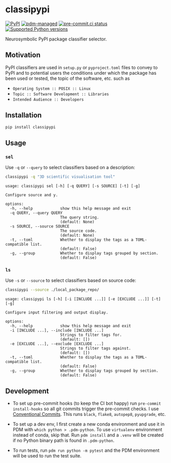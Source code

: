 # classipypi

[![PyPI](https://img.shields.io/pypi/v/classipypi?logo=python&logoColor=%23cccccc)](https://pypi.org/project/classipypi)
[![pdm-managed](https://img.shields.io/badge/pdm-managed-blueviolet)](https://pdm.fming.dev)
[![pre-commit.ci status](https://results.pre-commit.ci/badge/github/lmmx/classipypi/master.svg)](https://results.pre-commit.ci/latest/github/lmmx/classipypi/master)
[![Supported Python versions](https://img.shields.io/pypi/pyversions/classipypi.svg)](https://pypi.org/project/classipypi)

<!-- [![build status](https://github.com/lmmx/classipypi/actions/workflows/master.yml/badge.svg)](https://github.com/lmmx/classipypi/actions/workflows/master.yml) -->

Neurosymbolic PyPI package classifier selector.

## Motivation

PyPI classifiers are used in `setup.py` or `pyproject.toml` files to convey to
PyPI and to potential users the conditions under which the package has been used or tested,
the topic of the software, etc. such as

- `Operating System :: POSIX :: Linux`
- `Topic :: Software Development :: Libraries`
- `Intended Audience :: Developers`

## Installation

```py
pip install classipypi
```

## Usage

### `sel`

Use `-q` or `--query` to select classifiers based on a description:

```sh
classipypi -q "3D scientific visualisation tool"
```

```
usage: classipypi sel [-h] [-q QUERY] [-s SOURCE] [-t] [-g]

Configure source and y.

options:
  -h, --help            show this help message and exit
  -q QUERY, --query QUERY
                        The query string.
                        (default: None)
  -s SOURCE, --source SOURCE
                        The source code.
                        (default: None)
  -t, --toml            Whether to display the tags as a TOML-compatible list.
                        (default: False)
  -g, --group           Whether to display tags grouped by section.
                        (default: False)
```

### `ls`

Use `-s` or `--source` to select classifiers based on source code:

```sh
classipypi --source ./local_package_repo/
```

```
usage: classipypi ls [-h] [-i [INCLUDE ...]] [-e [EXCLUDE ...]] [-t] [-g]

Configure input filtering and output display.

options:
  -h, --help            show this help message and exit
  -i [INCLUDE ...], --include [INCLUDE ...]
                        Strings to filter tags for.
                        (default: [])
  -e [EXCLUDE ...], --exclude [EXCLUDE ...]
                        Strings to filter tags against.
                        (default: [])
  -t, --toml            Whether to display the tags as a TOML-compatible list.
                        (default: False)
  -g, --group           Whether to display tags grouped by section.
                        (default: False)
```

## Development

- To set up pre-commit hooks (to keep the CI bot happy) run `pre-commit install-hooks` so all git
  commits trigger the pre-commit checks. I use [Conventional Commits](https://www.conventionalcommits.org/en/v1.0.0/).
  This runs `black`, `flake8`, `autopep8`, `pyupgrade`, etc.

- To set up a dev env, I first create a new conda environment and use it in PDM with `which python > .pdm-python`.
  To use `virtualenv` environment instead of conda, skip that. Run `pdm install` and a `.venv` will be created if no
  Python binary path is found in `.pdm-python`.

- To run tests, run `pdm run python -m pytest` and the PDM environment will be used to run the test suite.
